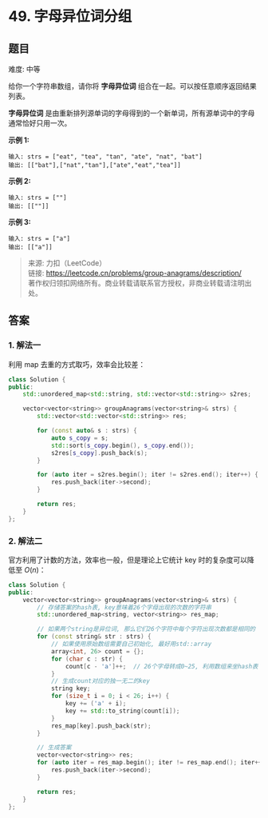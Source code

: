 # 49. 字母异位词分组

## 题目

难度: 中等

给你一个字符串数组，请你将 **字母异位词** 组合在一起。可以按任意顺序返回结果列表。

**字母异位词** 是由重新排列源单词的字母得到的一个新单词，所有源单词中的字母通常恰好只用一次。

**示例 1:**

```
输入: strs = ["eat", "tea", "tan", "ate", "nat", "bat"]
输出: [["bat"],["nat","tan"],["ate","eat","tea"]]
```

**示例 2:**

```
输入: strs = [""]
输出: [[""]]

```

**示例 3:**

```
输入: strs = ["a"]
输出: [["a"]]
```

> 来源: 力扣（LeetCode）  
> 链接: <https://leetcode.cn/problems/group-anagrams/description/>  
> 著作权归领扣网络所有。商业转载请联系官方授权，非商业转载请注明出处。

## 答案

### 1. 解法一

利用 map 去重的方式取巧，效率会比较差：

```c++
class Solution {
public:
    std::unordered_map<std::string, std::vector<std::string>> s2res;

    vector<vector<string>> groupAnagrams(vector<string>& strs) {
        std::vector<std::vector<std::string>> res;

        for (const auto& s : strs) {
            auto s_copy = s;
            std::sort(s_copy.begin(), s_copy.end());
            s2res[s_copy].push_back(s);
        }

        for (auto iter = s2res.begin(); iter != s2res.end(); iter++) {
            res.push_back(iter->second);
        }

        return res;
    }
};
```

### 2. 解法二

官方利用了计数的方法，效率也一般，但是理论上它统计 key 时的复杂度可以降低至 $O(n)$：

```c++
class Solution {
public:
    vector<vector<string>> groupAnagrams(vector<string>& strs) {
        // 存储答案的hash表, key意味着26个字母出现的次数的字符串
        std::unordered_map<string, vector<string>> res_map;

        // 如果两个string是异位词, 那么它们26个字符中每个字符出现次数都是相同的
        for (const string& str : strs) {
            // 如果使用原始数组需要自己初始化, 最好用std::array
            array<int, 26> count = {};
            for (char c : str) {
                count[c - 'a']++;  // 26个字母转成0~25, 利用数组来坐hash表
            }
            // 生成count对应的独一无二的key
            string key;
            for (size_t i = 0; i < 26; i++) {
                key += ('a' + i);
                key += std::to_string(count[i]);
            }
            res_map[key].push_back(str);
        }

        // 生成答案
        vector<vector<string>> res;
        for (auto iter = res_map.begin(); iter != res_map.end(); iter++) {
            res.push_back(iter->second);
        }

        return res;
    }
};
```
